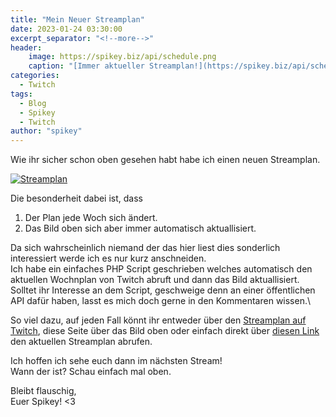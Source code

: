 ```yaml
---
title: "Mein Neuer Streamplan"
date: 2023-01-24 03:30:00
excerpt_separator: "<!--more-->"
header:
    image: https://spikey.biz/api/schedule.png
    caption: "[Immer aktueller Streamplan!](https://spikey.biz/api/schedule.png)"
categories:
  - Twitch
tags:
  - Blog
  - Spikey
  - Twitch
author: "spikey"
---
```


Wie ihr sicher schon oben gesehen habt habe ich einen neuen Streamplan.

[![Streamplan](https://spikey.biz/api/schedule.png)](https://spikey.biz/schedule)

Die besonderheit dabei ist, dass
1. Der Plan jede Woch sich ändert.
2. Das Bild oben sich aber immer automatisch aktuallisiert.

Da sich wahrscheinlich niemand der das hier liest dies sonderlich interessiert werde ich es nur kurz anschneiden.\
Ich habe ein einfaches PHP Script geschrieben welches automatisch den aktuellen Wochnplan von Twitch abruft und dann das Bild aktuallisiert.\
Solltet ihr Interesse an dem Script, geschweige denn an einer öffentlichen API dafür haben, lasst es mich doch gerne in den Kommentaren wissen.\

So viel dazu, auf jeden Fall könnt ihr entweder über den [Streamplan auf Twitch](https://spikey.biz/schedule), diese Seite über das Bild oben oder einfach direkt über [diesen Link](https://spikey.biz/api/schedule.png) den aktuellen Streamplan abrufen.

Ich hoffen ich sehe euch dann im nächsten Stream!\
Wann der ist? Schau einfach mal oben.

Bleibt flauschig,\
Euer Spikey! <3